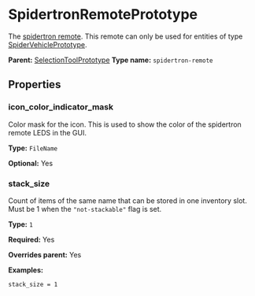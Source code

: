 # SpidertronRemotePrototype

The [spidertron remote](https://wiki.factorio.com/Spidertron_remote). This remote can only be used for entities of type [SpiderVehiclePrototype](prototype:SpiderVehiclePrototype).

**Parent:** [SelectionToolPrototype](SelectionToolPrototype.md)
**Type name:** `spidertron-remote`

## Properties

### icon_color_indicator_mask

Color mask for the icon. This is used to show the color of the spidertron remote LEDS in the GUI.

**Type:** `FileName`

**Optional:** Yes

### stack_size

Count of items of the same name that can be stored in one inventory slot. Must be 1 when the `"not-stackable"` flag is set.

**Type:** `1`

**Required:** Yes

**Overrides parent:** Yes

**Examples:**

```
stack_size = 1
```

